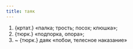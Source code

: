```yaml
---
title: таяк
---
```


1. {кртат.} «палка; трость; посох; клюшка»;
2. {тюрк.} «подпорка, опора»;
3. ~ {тюрк.} даяк «побои, телесное наказание»

